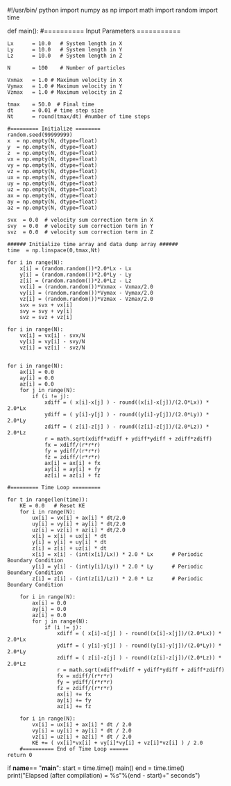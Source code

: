 #!/usr/bin/ python
import numpy as np
import math
import random
import time

def main():
    #========== Input Parameters ===========

    Lx      = 10.0   # System length in X
    Ly      = 10.0   # System length in Y
    Lz      = 10.0   # System length in Z

    N       = 100    # Number of particles

    Vxmax   = 1.0 # Maximum velocity in X
    Vymax   = 1.0 # Maximum velocity in Y
    Vzmax   = 1.0 # Maximum velocity in Z

    tmax    = 50.0  # Final time
    dt      = 0.01 # time step size
    Nt      = round(tmax/dt) #number of time steps

    #========= Initialize ========
    random.seed(99999999)
    x  = np.empty(N, dtype=float)
    y  = np.empty(N, dtype=float)
    z  = np.empty(N, dtype=float)
    vx = np.empty(N, dtype=float)
    vy = np.empty(N, dtype=float)
    vz = np.empty(N, dtype=float)
    ux = np.empty(N, dtype=float)
    uy = np.empty(N, dtype=float)
    uz = np.empty(N, dtype=float)
    ax = np.empty(N, dtype=float)
    ay = np.empty(N, dtype=float)
    az = np.empty(N, dtype=float)

    svx  = 0.0  # velocity sum correction term in X
    svy  = 0.0  # velocity sum correction term in Y
    svz  = 0.0  # velocity sum correction term in Z

    ###### Initialize time array and data dump array ######
    time  = np.linspace(0,tmax,Nt)

    for i in range(N):
        x[i] = (random.random())*2.0*Lx - Lx
        y[i] = (random.random())*2.0*Ly - Ly
        z[i] = (random.random())*2.0*Lz - Lz
        vx[i] = (random.random())*Vxmax - Vxmax/2.0
        vy[i] = (random.random())*Vymax - Vymax/2.0
        vz[i] = (random.random())*Vzmax - Vzmax/2.0
        svx = svx + vx[i]
        svy = svy + vy[i]
        svz = svz + vz[i]

    for i in range(N):
        vx[i] = vx[i] - svx/N
        vy[i] = vy[i] - svy/N
        vz[i] = vz[i] - svz/N


    for i in range(N):
        ax[i] = 0.0
        ay[i] = 0.0
        az[i] = 0.0
        for j in range(N):
            if (i != j):
                xdiff = ( x[i]-x[j] ) - round((x[i]-x[j])/(2.0*Lx)) * 2.0*Lx
                ydiff = ( y[i]-y[j] ) - round((y[i]-y[j])/(2.0*Ly)) * 2.0*Ly
                zdiff = ( z[i]-z[j] ) - round((z[i]-z[j])/(2.0*Lz)) * 2.0*Lz
                r = math.sqrt(xdiff*xdiff + ydiff*ydiff + zdiff*zdiff)
                fx = xdiff/(r*r*r)
                fy = ydiff/(r*r*r)
                fz = zdiff/(r*r*r)
                ax[i] = ax[i] + fx
                ay[i] = ay[i] + fy
                az[i] = az[i] + fz

    #========= Time Loop =========

    for t in range(len(time)):
        KE = 0.0   # Reset KE
        for i in range(N):
            ux[i] = vx[i] + ax[i] * dt/2.0
            uy[i] = vy[i] + ay[i] * dt/2.0
            uz[i] = vz[i] + az[i] * dt/2.0
            x[i] = x[i] + ux[i] * dt
            y[i] = y[i] + uy[i] * dt
            z[i] = z[i] + uz[i] * dt
            x[i] = x[i] - (int(x[i]/Lx)) * 2.0 * Lx      # Periodic Boundary Condition
            y[i] = y[i] - (int(y[i]/Ly)) * 2.0 * Ly      # Periodic Boundary Condition
            z[i] = z[i] - (int(z[i]/Lz)) * 2.0 * Lz      # Periodic Boundary Condition

        for i in range(N):
            ax[i] = 0.0
            ay[i] = 0.0
            az[i] = 0.0
            for j in range(N):
                if (i != j):
                    xdiff = ( x[i]-x[j] ) - round((x[i]-x[j])/(2.0*Lx)) * 2.0*Lx
                    ydiff = ( y[i]-y[j] ) - round((y[i]-y[j])/(2.0*Ly)) * 2.0*Ly
                    zdiff = ( z[i]-z[j] ) - round((z[i]-z[j])/(2.0*Lz)) * 2.0*Lz
                    r = math.sqrt(xdiff*xdiff + ydiff*ydiff + zdiff*zdiff)
                    fx = xdiff/(r*r*r)
                    fy = ydiff/(r*r*r)
                    fz = zdiff/(r*r*r)
                    ax[i] += fx
                    ay[i] += fy
                    az[i] += fz

        for i in range(N):
            vx[i] = ux[i] + ax[i] * dt / 2.0
            vy[i] = uy[i] + ay[i] * dt / 2.0
            vz[i] = uz[i] + az[i] * dt / 2.0
            KE += ( vx[i]*vx[i] + vy[i]*vy[i] + vz[i]*vz[i] ) / 2.0
        #========== End of Time Loop ======
    return 0

if __name__== "__main__":
	start = time.time()
	main()
	end = time.time()
	print("Elapsed (after compilation) = %s"%(end - start)+" seconds")
